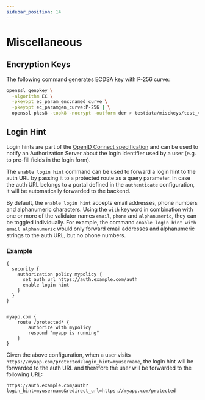 ```yaml
---
sidebar_position: 14
---
```


# Miscellaneous

## Encryption Keys

The following command generates ECDSA key with P-256 curve:

```bash
openssl genpkey \
  -algorithm EC \
  -pkeyopt ec_param_enc:named_curve \
  -pkeyopt ec_paramgen_curve:P-256 | \
  openssl pkcs8 -topk8 -nocrypt -outform der > testdata/misckeys/test_4_es256_pri.pem
```

## Login Hint

Login hints are part of the
[OpenID Connect specification](https://openid.net/specs/openid-connect-core-1_0.html#rfc.section.3.1.2.1)
and can be used to notify an Authorization Server about the login identifier
used by a user (e.g. to pre-fill fields in the login form).

The `enable login hint` command can be used to forward a login hint to the auth URL by passing it to a protected
route as a query parameter. In case the auth URL belongs to a portal defined in the `authenticate` configuration,
it will be automatically forwarded to the backend.

By default, the `enable login hint` accepts email addresses, phone numbers and alphanumeric characters. Using the
`with` keyword in combination with one or more of the validator names `email`, `phone` and `alphanumeric`, they can be
toggled individually. For example, the command `enable login hint with email alphanumeric` would only forward email
addresses and alphanumeric strings to the auth URL, but no phone numbers.

### Example

```
{
  security {
    authorization policy mypolicy {
      set auth url https://auth.example.com/auth
      enable login hint
    }
  }
}


myapp.com {
	route /protected* {
		authorize with mypolicy
		respond "myapp is running"
	}
}
```

Given the above configuration, when a user visits `https://myapp.com/protected?login_hint=myusername`, the login hint will be forwarded
to the auth URL and therefore the user will be forwarded to the following URL:

```https://auth.example.com/auth?login_hint=myusername&redirect_url=https://myapp.com/protected```